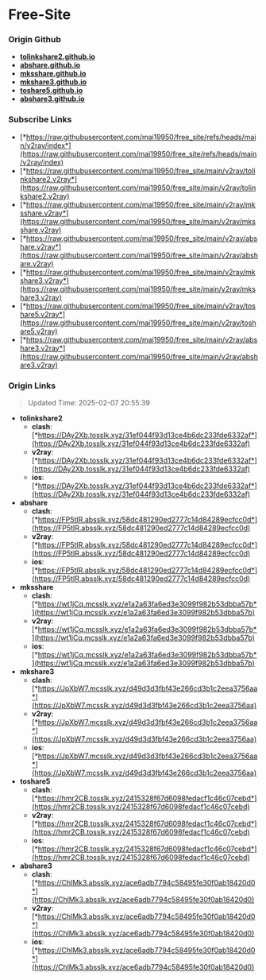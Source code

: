 # Free-Site

### Origin Github

- [**tolinkshare2.github.io**](https://github.com/tolinkshare2/tolinkshare2.github.io)
- [**abshare.github.io**](https://github.com/abshare/abshare.github.io)
- [**mksshare.github.io**](https://github.com/mksshare/mksshare.github.io)
- [**mkshare3.github.io**](https://github.com/mkshare3/mkshare3.github.io)
- [**toshare5.github.io**](https://github.com/toshare5/toshare5.github.io)
- [**abshare3.github.io**](https://github.com/abshare3/abshare3.github.io)

### Subscribe Links

- [*https://raw.githubusercontent.com/mai19950/free_site/refs/heads/main/v2ray/index*](https://raw.githubusercontent.com/mai19950/free_site/refs/heads/main/v2ray/index)
- [*https://raw.githubusercontent.com/mai19950/free_site/main/v2ray/tolinkshare2.v2ray*](https://raw.githubusercontent.com/mai19950/free_site/main/v2ray/tolinkshare2.v2ray)
- [*https://raw.githubusercontent.com/mai19950/free_site/main/v2ray/mksshare.v2ray*](https://raw.githubusercontent.com/mai19950/free_site/main/v2ray/mksshare.v2ray)
- [*https://raw.githubusercontent.com/mai19950/free_site/main/v2ray/abshare.v2ray*](https://raw.githubusercontent.com/mai19950/free_site/main/v2ray/abshare.v2ray)
- [*https://raw.githubusercontent.com/mai19950/free_site/main/v2ray/mkshare3.v2ray*](https://raw.githubusercontent.com/mai19950/free_site/main/v2ray/mkshare3.v2ray)
- [*https://raw.githubusercontent.com/mai19950/free_site/main/v2ray/toshare5.v2ray*](https://raw.githubusercontent.com/mai19950/free_site/main/v2ray/toshare5.v2ray)
- [*https://raw.githubusercontent.com/mai19950/free_site/main/v2ray/abshare3.v2ray*](https://raw.githubusercontent.com/mai19950/free_site/main/v2ray/abshare3.v2ray)

### Origin Links

> Updated Time: 2025-02-07 20:55:39

- **tolinkshare2**
  - **clash**: [*https://DAy2Xb.tosslk.xyz/31ef044f93d13ce4b6dc233fde6332af*](https://DAy2Xb.tosslk.xyz/31ef044f93d13ce4b6dc233fde6332af)
  - **v2ray**: [*https://DAy2Xb.tosslk.xyz/31ef044f93d13ce4b6dc233fde6332af*](https://DAy2Xb.tosslk.xyz/31ef044f93d13ce4b6dc233fde6332af)
  - **ios**: [*https://DAy2Xb.tosslk.xyz/31ef044f93d13ce4b6dc233fde6332af*](https://DAy2Xb.tosslk.xyz/31ef044f93d13ce4b6dc233fde6332af)
- **abshare**
  - **clash**: [*https://FP5tIR.absslk.xyz/58dc481290ed2777c14d84289ecfcc0d*](https://FP5tIR.absslk.xyz/58dc481290ed2777c14d84289ecfcc0d)
  - **v2ray**: [*https://FP5tIR.absslk.xyz/58dc481290ed2777c14d84289ecfcc0d*](https://FP5tIR.absslk.xyz/58dc481290ed2777c14d84289ecfcc0d)
  - **ios**: [*https://FP5tIR.absslk.xyz/58dc481290ed2777c14d84289ecfcc0d*](https://FP5tIR.absslk.xyz/58dc481290ed2777c14d84289ecfcc0d)
- **mksshare**
  - **clash**: [*https://wt1jCq.mcsslk.xyz/e1a2a63fa6ed3e3099f982b53dbba57b*](https://wt1jCq.mcsslk.xyz/e1a2a63fa6ed3e3099f982b53dbba57b)
  - **v2ray**: [*https://wt1jCq.mcsslk.xyz/e1a2a63fa6ed3e3099f982b53dbba57b*](https://wt1jCq.mcsslk.xyz/e1a2a63fa6ed3e3099f982b53dbba57b)
  - **ios**: [*https://wt1jCq.mcsslk.xyz/e1a2a63fa6ed3e3099f982b53dbba57b*](https://wt1jCq.mcsslk.xyz/e1a2a63fa6ed3e3099f982b53dbba57b)
- **mkshare3**
  - **clash**: [*https://JpXbW7.mcsslk.xyz/d49d3d3fbf43e266cd3b1c2eea3756aa*](https://JpXbW7.mcsslk.xyz/d49d3d3fbf43e266cd3b1c2eea3756aa)
  - **v2ray**: [*https://JpXbW7.mcsslk.xyz/d49d3d3fbf43e266cd3b1c2eea3756aa*](https://JpXbW7.mcsslk.xyz/d49d3d3fbf43e266cd3b1c2eea3756aa)
  - **ios**: [*https://JpXbW7.mcsslk.xyz/d49d3d3fbf43e266cd3b1c2eea3756aa*](https://JpXbW7.mcsslk.xyz/d49d3d3fbf43e266cd3b1c2eea3756aa)
- **toshare5**
  - **clash**: [*https://hmr2CB.tosslk.xyz/2415328f67d6098fedacf1c46c07cebd*](https://hmr2CB.tosslk.xyz/2415328f67d6098fedacf1c46c07cebd)
  - **v2ray**: [*https://hmr2CB.tosslk.xyz/2415328f67d6098fedacf1c46c07cebd*](https://hmr2CB.tosslk.xyz/2415328f67d6098fedacf1c46c07cebd)
  - **ios**: [*https://hmr2CB.tosslk.xyz/2415328f67d6098fedacf1c46c07cebd*](https://hmr2CB.tosslk.xyz/2415328f67d6098fedacf1c46c07cebd)
- **abshare3**
  - **clash**: [*https://ChlMk3.absslk.xyz/ace6adb7794c58495fe30f0ab18420d0*](https://ChlMk3.absslk.xyz/ace6adb7794c58495fe30f0ab18420d0)
  - **v2ray**: [*https://ChlMk3.absslk.xyz/ace6adb7794c58495fe30f0ab18420d0*](https://ChlMk3.absslk.xyz/ace6adb7794c58495fe30f0ab18420d0)
  - **ios**: [*https://ChlMk3.absslk.xyz/ace6adb7794c58495fe30f0ab18420d0*](https://ChlMk3.absslk.xyz/ace6adb7794c58495fe30f0ab18420d0)
